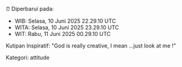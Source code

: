 ⏰ Diperbarui pada:
- WIB: Selasa, 10 Juni 2025 22.29.10 UTC
- WITA: Selasa, 10 Juni 2025 23.29.10 UTC
- WIT: Rabu, 11 Juni 2025 00.29.10 UTC

Kutipan Inspiratif:
"God is really creative, I mean ...just look at me !"


Kategori: attitude

